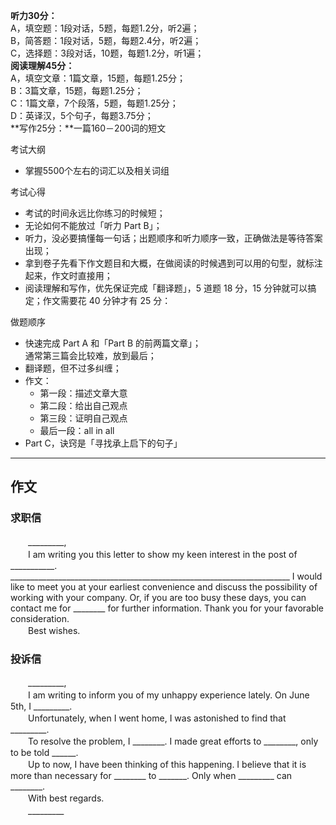 **听力30分：**<br/>
A，填空题：1段对话，5题，每题1.2分，听2遍；<br/>
B，简答题：1段对话，5题，每题2.4分，听2遍；<br/>
C，选择题：3段对话，10题，每题1.2分，听1遍；<br/>
**阅读理解45分：**<br/>
A，填空文章：1篇文章，15题，每题1.25分；<br/>
B：3篇文章，15题，每题1.25分；<br/>
C：1篇文章，7个段落，5题，每题1.25分；<br/>
D：英译汉，5个句子，每题3.75分；<br/>
**写作25分：**一篇160－200词的短文<br/>

考试大纲
- 掌握5500个左右的词汇以及相关词组

考试心得
* 考试的时间永远比你练习的时候短；
* 无论如何不能放过「听力 Part B」；
* 听力，没必要搞懂每一句话；出题顺序和听力顺序一致，正确做法是等待答案出现；
* 拿到卷子先看下作文题目和大概，在做阅读的时候遇到可以用的句型，就标注起来，作文时直接用；
* 阅读理解和写作，优先保证完成「翻译题」，5 道题 18 分，15 分钟就可以搞定；作文需要花 40 分钟才有 25 分：

做题顺序
* 快速完成 Part A 和「Part B 的前两篇文章」；<br/>通常第三篇会比较难，放到最后；
* 翻译题，但不过多纠缠；
* 作文：
  * 第一段：描述文章大意
  * 第二段：给出自己观点
  * 第三段：证明自己观点
  * 最后一段：all in all
* Part C，诀窍是「寻找承上启下的句子」

---

## 作文

### 求职信

<p>
　　_________,<br/>
　　I am writing you this letter to show my keen interest in the post of ___________.<br/>
______________________________________________________________________ I would like to meet you at your earliest convenience and discuss the possibility of working with your company. Or, if you are too busy these days, you can contact me for ________ for further information. Thank you for your favorable consideration.<br/>
　　Best wishes.
</p>

### 投诉信

<p>
　　_________,<br/>
　　I am writing to inform you of my unhappy experience lately. On June 5th, I _________.<br/>
　　Unfortunately, when I went home, I was astonished to find that _________.<br/>
　　To resolve the problem, I ________. I made great efforts to ________, only to be told ______.<br/>
　　Up to now, I have been thinking of this happening. I believe that it is more than necessary for ________ to _______. Only when _________ can ________.<br/>
　　With best regards.<br/>
　　_________<br/>
</p>